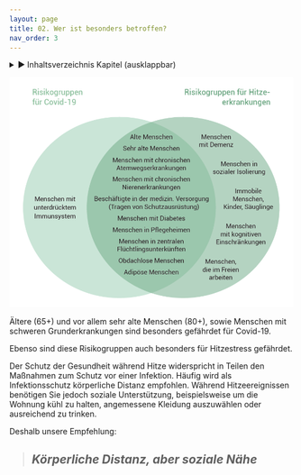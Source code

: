```yaml
---
layout: page
title: 02. Wer ist besonders betroffen?
nav_order: 3
---
```

 
<details markdown="block"> 
  <summary> 
      &#9658; Inhaltsverzeichnis Kapitel (ausklappbar) 
  </summary>
 
1. TOC
{:toc}
 </details>
 
   <p></p>
 
 
![](238d8918-f03e-48ce-9b12-cad0e7e3c05e.png)

Ältere (65+) und vor allem sehr alte Menschen (80+), sowie Menschen mit
schweren Grunderkrankungen sind besonders gefährdet für Covid-19.

Ebenso sind diese Risikogruppen auch besonders für Hitzestress
gefährdet.

Der Schutz der Gesundheit während Hitze widerspricht in Teilen den
Maßnahmen zum Schutz vor einer Infektion. Häufig wird als
Infektionsschutz körperliche Distanz empfohlen. Während Hitzeereignissen
benötigen Sie jedoch soziale Unterstützung, beispielsweise um die
Wohnung kühl zu halten, angemessene Kleidung auszuwählen oder
ausreichend zu trinken.  

Deshalb unsere Empfehlung:

> ## *Körperliche Distanz, aber soziale Nähe*

<div class="section fnlist" data-role="doc-footnotes">

</div>
